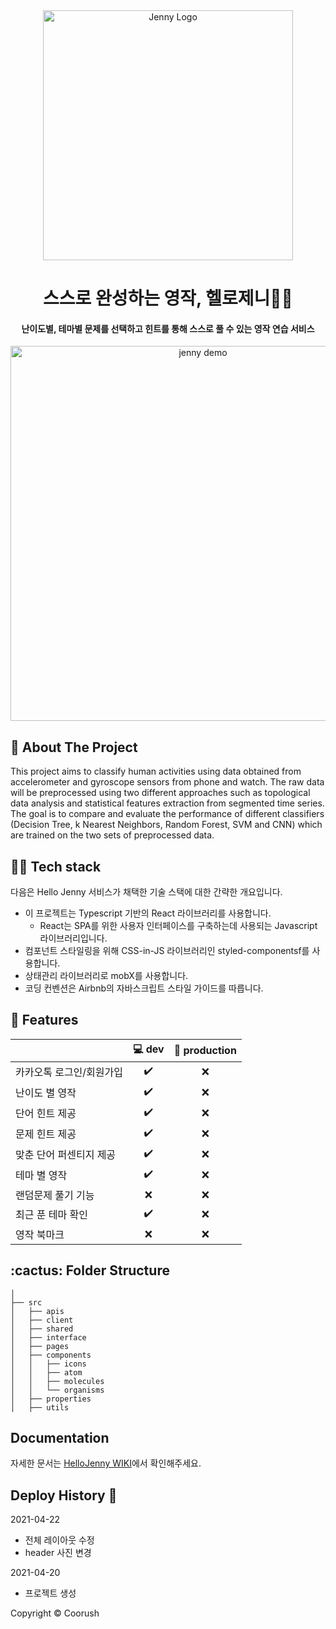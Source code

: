 
<div align="center">
  <img width="400" src="https://github.com/congchu/hello-jenny-react/blob/main/public/logo2.png?raw=true" alt="Jenny Logo">
  <h1>스스로 완성하는 영작, 헬로제니👋🏻</h1>
  <h4> 난이도별, 테마별 문제를 선택하고 힌트를 통해 스스로 풀 수 있는 영작 연습 서비스</h4>
</div>

      
<div>

  
<div align="center">
  <img align="center" width="600" src="https://alpha.hellojenny.io/assets/home/demo.gif" alt="jenny demo"/>
</div>
      </div>
      
      
## 📝 About The Project
This project aims to classify human activities using data obtained from accelerometer and gyroscope sensors from phone and watch. The raw data will be preprocessed using two different approaches such as topological data analysis and statistical features extraction from segmented time series. The goal is to compare and evaluate the performance of different classifiers (Decision Tree, k Nearest Neighbors, Random Forest, SVM and CNN) which are trained on the two sets of preprocessed data.

## 👨‍💻 Tech stack
다음은 Hello Jenny 서비스가 채택한 기술 스택에 대한 간략한 개요입니다.

- 이 프로젝트는 Typescript 기반의 React 라이브러리를 사용합니다. 
  - React는 SPA를 위한 사용자 인터페이스를 구축하는데 사용되는 Javascript 라이브러리입니다.
- 컴포넌트 스타일링을 위해 CSS-in-JS 라이브러리인 styled-componentsf를 사용합니다.
- 상태관리 라이브러리로 mobX를 사용합니다.
- 코딩 컨벤션은 Airbnb의 자바스크립트 스타일 가이드를 따릅니다.
     
## 💪 Features

      
|                            | 💻 dev     | 🚀 production |
| -------------------------- | :----------------: | :-------------: |
| 카카오톡 로그인/회원가입         |         ✔️         |        ❌        |
| 난이도 별 영작                 |         ✔️         |        ❌        |
| 단어 힌트 제공                 |         ✔️         |        ❌        |
| 문제 힌트 제공                 |         ✔️         |        ❌        |
| 맞춘 단어 퍼센티지 제공           |         ✔️         |        ❌        |
| 테마 별 영작                  |          ✔️         |        ❌        |
| 랜덤문제 풀기 기능              |         ❌         |        ❌        |
| 최근 푼 테마 확인              |         ✔️         |        ❌        |
| 영작 북마크                   |         ❌         |        ❌        |




<!-- :paw_prints:-->
<!-- FOLDER STRUCTURE -->
<h2 id="folder-structure"> :cactus: Folder Structure</h2>

    │
    ├── src
    │   ├── apis
    │   ├── client
    │   ├── shared
    │   ├── interface
    │   ├── pages
    │   ├── components
    │   │   ├── icons
    │   │   ├── atom
    │   │   ├── molecules
    │   │   └── organisms
    │   ├── properties
    │   ├── utils


## Documentation

자세한 문서는 [HelloJenny WIKI](!)에서 확인해주세요.


## Deploy History 🌳
2021-04-22

- 전체 레이아웃 수정
- header 사진 변경

2021-04-20

- 프로젝트 생성



Copyright © Coorush
